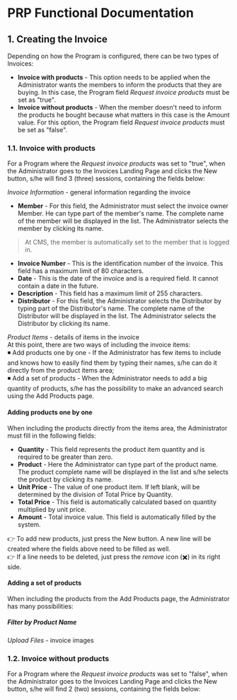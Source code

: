 # PRP Functional Documentation
## 1. Creating the Invoice
Depending on how the Program is configured, there can be two types of Invoices:
 - **Invoice with products** - This option needs to be applied when the Administrator wants the members to inform the products that they are buying. In this case, the Program field *Request invoice products* must be set as "true".
 - **Invoice without products** - When the member doesn't need to inform the products he bought because what matters in this case is the Amount value. For this option, the Program field *Request invoice products* must be set as "false".

### 1.1. **Invoice with products**
For a Program where the *Request invoice products* was set to "true", when the Administrator goes to the Invoices Landing Page and clicks the New button, s/he will find 3 (three) sessions, containing the fields below:

*Invoice Information* - general information regarding the invoice
 - **Member** - For this field, the Administrator must select the invoice owner Member. He can type part of the member's name. The complete name of the member will be displayed in the list. The Administrator selects the member by clicking its name.
 > At CMS, the member is automatically set to the member that is logged in.
 - **Invoice Number** - This is the identification number of the invoice. This field has a maximum limit of 80 characters.
 - **Date** - This is the date of the invoice and is a required field. It cannot contain a date in the future.
 - **Description** - This field has a maximum limit of 255 characters.
 - **Distributor** - For this field, the Administrator selects the Distributor by  typing part of the Distributor's name. The complete name of the Distributor will be displayed in the list. The Administrator selects the Distributor by clicking its name.  

*Product Items* - details of items in the invoice  
At this point, there are two ways of including the invoice items:  
   :black_medium_small_square: Add products one by one - If the Administrator has few items to include and knows how to easily find them by typing their names, s/he can do it directly from the product items area;  
   :black_medium_small_square: Add a set of products - When the Administrator needs to add a big quantity of products, s/he has the possibility to make an advanced search using the Add Products page.
 
#### Adding products one by one
When including the products directly from the items area, the Administrator must fill in the following fields:
- **Quantity** - This field represents the product item quantity and is required to be greater than zero.
- **Product** - Here the Administrator can type part of the product name. The product complete name will be displayed in the list and s/he selects the product by clicking its name.
- **Unit Price** - The value of one product item. If left blank, will be determined by the division of Total Price by Quantity.
- **Total Price** - This field is automatically calculated based on quantity multiplied by unit price.
- **Amount** - Total invoice value. This field is automatically filled by the system.

:point_right: To add new products, just press the New button. A new line will be created where the fields above need to be filled as well.  
:point_right: If a line needs to be deleted, just press the *remove* icon (:heavy_multiplication_x:) in its right side.

#### Adding a set of products
When including the products from the Add Products page, the Administrator has many possibilities:  
##### **Filter by Product Name**


*Upload Files* - invoice images

### 1.2. **Invoice without products**  
For a Program where the *Request invoice products* was set to "false", when the Administrator goes to the Invoices Landing Page and clicks the New button, s/he will find 2 (two) sessions, containing the fields below:

